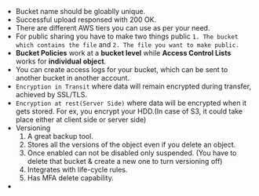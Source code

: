 * Bucket name should be gloablly unique.
* Successful upload responsed with 200 OK.
* There are different AWS tiers you can use as per your need.
* For public sharing you have to make two things public `1. The bucket which contains the file` and `2. The file you want to make public.`
* **Bucket Policies** work at a **bucket level** while **Access Control Lists** works for **individual object**.
* You can create access logs for your bucket, which can be sent to another bucket in another account.
* `Encryption in Transit` where data will remain encrypted during transfer, achieved by SSL/TLS.  
* `Encryption at rest(Server Side)` where data will be encrypted when it gets stored. For ex, you encrypt your HDD.(In case of S3, it could take place either at client side          or server side)  
* Versioning  
  1. A great backup tool. 
  2. Stores all the versions of the object even if you delete an object.
  3. Once enabled can not be disabled only suspended. (You have to delete that bucket & create a new one to turn versioning off)
  4. Integrates with life-cycle rules.
  5. Has MFA delete capability.
* 
